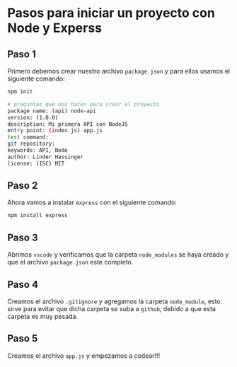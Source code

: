 # Pasos para iniciar un proyecto con Node y Experss

## Paso 1

Primero debemos crear nuestro archivo `package.json` y para ellos usamos el siguiente comando:

```bash
npm init

# preguntas que nos hacen para crear el proyecto
package name: (api) node-api
version: (1.0.0)
description: Mi primera API con NodeJS
entry point: (index.js) app.js
test command:
git repository:
keywords: API, Node
author: Linder Hassinger
license: (ISC) MIT
```

## Paso 2

Ahora vamos a instalar `express` con el siguiente comando:

```bash
npm install express
```

## Paso 3

Abrimos `vscode` y verificamos que la carpeta `node_modules` se haya creado y que el archivo `package.json` este completo.

## Paso 4

Creamos el archivo `.gitignore` y agregamos la carpeta `node_module`, esto sirve para evitar que dicha carpeta se suba a `github`, debido a que esta carpeta es muy pesada.

## Paso 5

Creamos el archivo `app.js` y empezamos a codear!!!